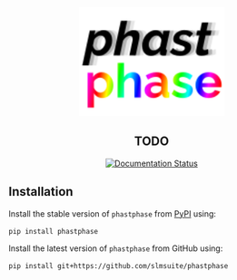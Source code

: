 <p align="center">
<picture>
<source media="(prefers-color-scheme: dark)" srcset="https://raw.githubusercontent.com/slmsuite/phastphase/main/docs/source/static/phastphase-dark.svg">
<img alt="slmsuite" src="https://raw.githubusercontent.com/slmsuite/phastphase/main/docs/source/static/phastphase.svg" width="256">
</picture>
</p>

<h2 align="center">TODO</h2>

<p align="center">
<a href="https://phastphase.readthedocs.io/en/latest"><img alt="Documentation Status" src="https://readthedocs.org/projects/phastphase/badge/?version=latest"></a>
</p>

## Installation

Install the stable version of `phastphase` from [PyPI](https://pypi.org/project/phastphase/) using:

```console
pip install phastphase
```

Install the latest version of `phastphase` from GitHub using:

```console
pip install git+https://github.com/slmsuite/phastphase
```